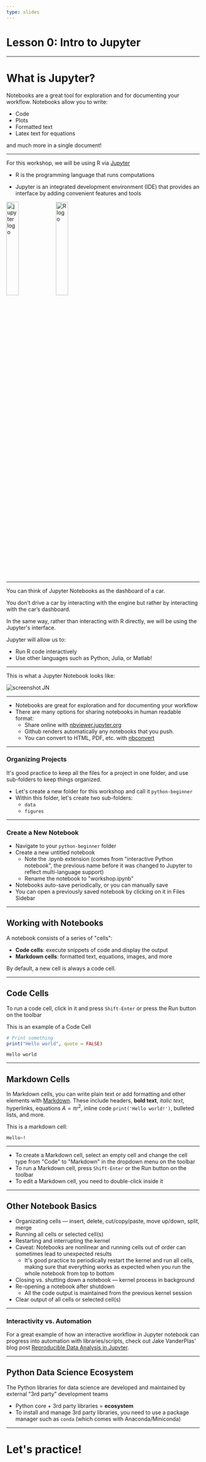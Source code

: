 ```yaml
---
type: slides
---
```


# Lesson 0: Intro to Jupyter

---

# What is Jupyter?

Notebooks are a great tool for exploration and for documenting your workflow.
Notebooks allow you to write:
- Code
- Plots
- Formatted text
- Latex text for equations

and much more in a single document!

---

For this workshop, we will be using R via [Jupyter](https://jupyter.org/index.html)

- R is the programming language that runs computations

- Jupyter is an integrated development environment (IDE) that provides an interface by adding convenient features and tools

<img src="https://upload.wikimedia.org/wikipedia/commons/thumb/3/38/Jupyter_logo.svg/1200px-Jupyter_logo.svg.png" alt="jupyter logo" align="left" width="25%" >

<img src="https://upload.wikimedia.org/wikipedia/commons/thumb/1/1b/R_logo.svg/1920px-R_logo.svg.png" alt="R logo" width="25%" align="center">

---

You can think of Jupyter Notebooks as the dashboard of a car.

You don’t drive a car by interacting with the engine but rather by interacting with the car’s dashboard.

In the same way, rather than interacting with R directly, we will be using the Jupyter's interface.

Jupyter will allow us to:
- Run R code interactively
- Use other languages such as Python, Julia, or Matlab!

---
This is what a Jupyter Notebook looks like:

![screenshot JN]('./static/01_jupyter_notebook.png')

---

- Notebooks are great for exploration and for documenting your workflow
- There are many options for sharing notebooks in human readable format:
  - Share online with [nbviewer.jupyter.org](http://nbviewer.jupyter.org/)
  - Github renders automatically any notebooks that you push.
  - You can convert to HTML, PDF, etc. with [nbconvert](https://nbconvert.readthedocs.io/en/latest/)

---
### Organizing Projects

It's good practice to keep all the files for a project in one folder, and use sub-folders to keep things organized.

- Let's create a new folder for this workshop and call it `python-beginner`
- Within this folder, let's create two sub-folders:
  - `data`
  - `figures`
---
### Create a New Notebook

- Navigate to your `python-beginner` folder
- Create a new untitled notebook
  - Note the .ipynb extension (comes from "interactive Python notebook", the previous name before it was changed to Jupyter to reflect multi-language support)
  - Rename the notebook to "workshop.ipynb"
- Notebooks auto-save periodically, or you can manually save
- You can open a previously saved notebook by clicking on it in Files Sidebar
---

## Working with Notebooks

A notebook consists of a series of "cells":
- **Code cells**: execute snippets of code and display the output
- **Markdown cells**: formatted text, equations, images, and more

By default, a new cell is always a code cell.

---

## Code Cells

To run a code cell, click in it and press `Shift-Enter` or press the Run button on the toolbar

This is an example of a Code Cell

```r
# Print something
print("Hello world", quote = FALSE)
```

```out
Hello world
```

---

## Markdown Cells

In Markdown cells, you can write plain text or add formatting and other elements with [Markdown](https://github.com/adam-p/markdown-here/wiki/Markdown-Cheatsheet). These include headers, **bold text**, *italic text*, hyperlinks, equations $A=\pi r^2$, inline code `print('Hello world!')`, bulleted lists, and more.


This is a markdown cell:
```
Hello~!
```
---


- To create a Markdown cell, select an empty cell and change the cell type from "Code" to "Markdown" in the dropdown menu on the toolbar
- To run a Markdown cell, press `Shift-Enter` or the Run button on the toolbar
- To edit a Markdown cell, you need to double-click inside it

---

## Other Notebook Basics

- Organizating cells &mdash; insert, delete, cut/copy/paste, move up/down, split, merge
- Running all cells or selected cell(s)
- Restarting and interrupting the kernel
- Caveat: Notebooks are nonlinear and running cells out of order can sometimes lead to unexpected results
  - It's good practice to periodically restart the kernel and run all cells, making sure that everything works as expected when you run the whole notebook from top to bottom
- Closing vs. shutting down a notebook &mdash; kernel process in background
- Re-opening a notebook after shutdown
  - All the code output is maintained from the previous kernel session
- Clear output of all cells or selected cell(s)

---

### Interactivity vs. Automation

For a great example of how an interactive workflow in Jupyter notebook can progress into automation with libraries/scripts, check out Jake VanderPlas' blog post [Reproducible Data Analysis in Jupyter](https://jakevdp.github.io/blog/2017/03/03/reproducible-data-analysis-in-jupyter/).

---

## Python Data Science Ecosystem

The Python libraries for data science are developed and maintained by external "3rd party" development teams
- Python core + 3rd party libraries = **ecosystem** 
- To install and manage 3rd party libraries, you need to use a package manager such as `conda` (which comes with Anaconda/Miniconda)

---

# Let's practice!
